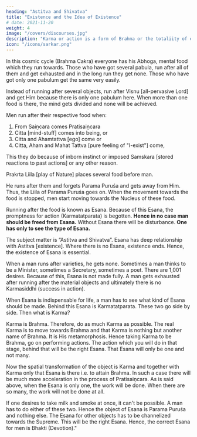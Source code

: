 ```yaml
---
heading: "Astitva and Shivatva"
title: "Existence and the Idea of Existence"
# date: 2021-11-20
weight: 4
image: "/covers/discourses.jpg"
description: "Karma or action is a form of Brahma or the totaliity of existence"
icon: "/icons/sarkar.png"
---
```




In this cosmic cycle (Brahma Cakra) everyone has his Abhoga, mental food which they run towards. Those who have got several pabula, run after all of them and get exhausted and in the long run they get none. Those who have got only one pabulum get the same very easily. 
<!-- Therefore it is told.
Ananyamamata visnormamata brahamasamgata. -->

Instead of running after several objects, run after Visnu [all-pervasive Lord] and get Him because there is only one pabulum here. When more than one food is there, the mind gets divided and none will be achieved. 

Men run after their respective food when:
1. From Saiṋcara comes Pratisaiṋcara
2. Citta [mind-stuff] comes into being, or
3. Citta and Ahamtattva [ego] come or
4. Citta, Aham and Mahat Tattva [pure feeling of "I-exist"] come, 

This they do because of inborn instinct or imposed Samskara [stored reactions to past actions] or any other reason. 

Prakrta Liila [play of Nature] places several food before man. 

He runs after them and forgets Parama Puruśa and gets away from Him. Thus, the Liila of Parama Puruśa goes on. When the movement towards the food is stopped, men start moving towards the Nucleus of these food. 

Running after the food is known as Esana. Because of this Esana, the promptness for action (Karmatatparata) is begotten. **Hence in no case man should be freed from Esana.** Without Esana there will be disturbance. **One has only to see the type of Esana.**

The subject matter is “Astitva and Shivatva”. Esana has deep relationship with Astitva [existence]. Where there is no Esana, existence ends. Hence, the existence of Esana is essential. 

When a man runs after varieties, he gets none. Sometimes a man thinks to be a Minister, sometimes a Secretary, sometimes a poet. There are 1,001 desires. Because of this, Esana is not made fully. A man gets exhausted after running after the material objects and ultimately there is no Karmasiddhi (success in action). 

When Esana is indispensable for life, a man has to see what kind of Esana should be made. Behind this Esana is Karmatatparata. These two go side by side. Then what is Karma? <!-- “Karma Brahmeti Karma bahukurviita”.  -->

Karma is Brahma. Therefore, do as much Karma as possible. The real Karma is to move towards Brahma and that Karma is nothing but another name of Brahma. It is His metamorphosis. Hence taking Karma to be Brahma, go on performing actions. The action which you will do in that stage, behind that will be the right Esana. That Esana will only be one and not many. 

Now the spatial transformation of the object is Karma and together with Karma only that Esana is there i.e. to attain Brahma. In such a case there will be much more acceleration in the process of Pratisaiṋcara. As is said above, when the Esana is only one, the work will be done. When there are so many, the work will not be done at all. 

If one desires to take milk and smoke at once, it can't be possible. A man has to do either of these two. Hence the object of Esana is Parama Puruśa and nothing else. <!-- “Ananyamamata visnormamata brahmasamgata”. --> The Esana for other objects has to be channelized towards the Supreme. This will be the right Esana.<!--  And “Ananyamamata visnormamata brahmasamgata” – that is love, that is Mukti. --> Hence, the correct Esana for men is Bhakti (Devotion)." <!-- (Astitva and Shivatva) -->